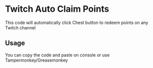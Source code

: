 # Twitch Auto Claim Points

This code will automatically click Chest button to redeem points on any Twitch channel

## Usage

You can copy the code and paste on console or use Tampermonkey/Greasemonkey
